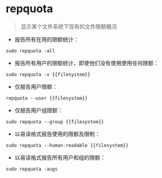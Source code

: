 # repquota

> 显示某个文件系统下现有的文件限额概况

- 报告所有在用的限额统计：

`sudo repquota -all`

- 报告所有用户的限额统计，即使他们没有使用使用任何限额：

`sudo repquota -v {{filesystem}}`

- 仅报告用户限额：

`repquota --user {{filesystem}}`

- 仅报告用户组限额：

`sudo repquota --group {{filesystem}}`

- 以易读格式报告使用的限额及限制：

`sudo repquota --human-readable {{filesystem}}`

- 以易读格式报告所有用户和组的限额：

`sudo repquota -augs`

[#]: contributors: ([王興與·區塊鏈·Linux中國]，[阿涛])